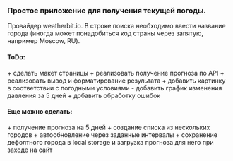### Простое приложение для получения текущей погоды.
Провайдер weatherbit.io.
В строке поиска необходимо ввести название города (иногда может понадобиться код страны через запятую, например Moscow, RU).
#### ToDo:
\+ сделать макет страницы
\+ реализовать получение прогноза по API
\+ реализовать вывод и форматирование результата
\+ добавить картинку в соответствии с погодными условиями
\- добавить график изменения давления за 5 дней
\+ добавить обработку ошибок
#### Еще можно сделать:
\+ получение прогноза на 5 дней
\+ создание списка из нескольких городов
\+ автообновление через заданные интервалы
\+ сохранение дефолтного города в local storage и загрузка прогноза для него при заходе на сайт